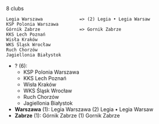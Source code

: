 8 clubs

```
Legia Warszawa              => (2) Legia • Legia Warsaw
KSP Polonia Warszawa        
Górnik Zabrze               => Gornik Zabrze
KKS Lech Poznań             
Wisła Kraków                
WKS Śląsk Wrocław           
Ruch Chorzów                
Jagiellonia Białystok       
```



- ? (6): 
  - KSP Polonia Warszawa 
  - KKS Lech Poznań 
  - Wisła Kraków 
  - WKS Śląsk Wrocław 
  - Ruch Chorzów 
  - Jagiellonia Białystok 
- **Warszawa** (1): Legia Warszawa  (2) Legia • Legia Warsaw
- **Zabrze** (1): Górnik Zabrze  (1) Gornik Zabrze


